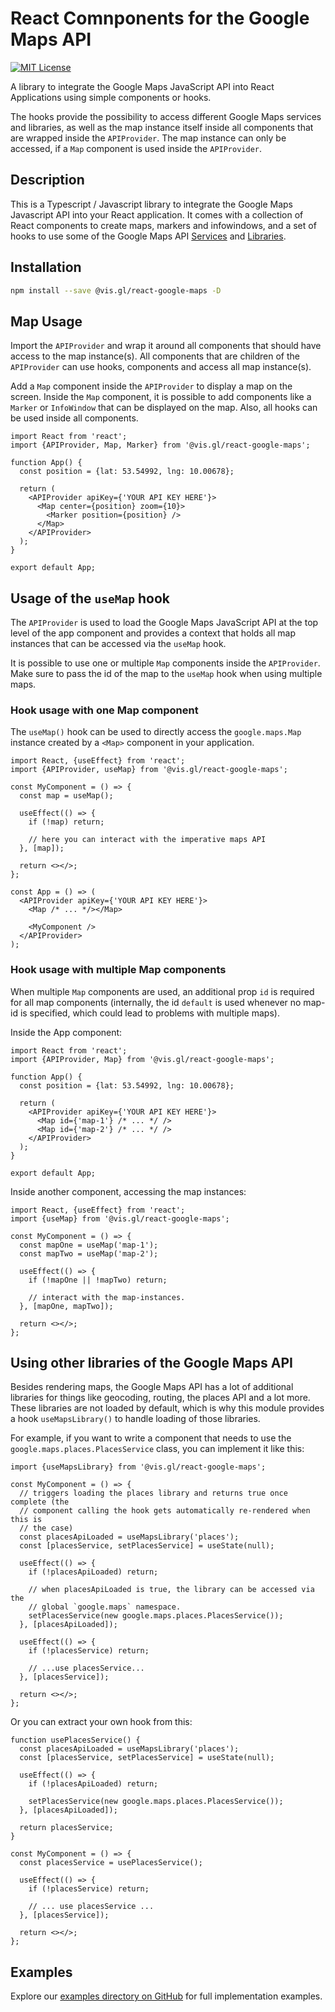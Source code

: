 # React Comnponents for the Google Maps API

[![MIT License](https://img.shields.io/badge/license-MIT-green.svg)](https://github.com/visgl/react-google-maps/tree/main/LICENSE)

A library to integrate the Google Maps JavaScript API into React Applications
using simple components or hooks.

The hooks provide the possibility to access different Google Maps services and libraries, as well as the map instance
itself inside all components that are wrapped inside the `APIProvider`.
The map instance can only be accessed, if a `Map` component is used inside the `APIProvider`.

## Description

This is a Typescript / Javascript library to integrate the Google Maps Javascript API into your React application.
It comes with a collection of React components to create maps, markers and infowindows, and a set of
hooks to use some of the Google Maps
API [Services](https://developers.google.com/maps/documentation/javascript#services)
and [Libraries](https://developers.google.com/maps/documentation/javascript#libraries).

## Installation

```sh
npm install --save @vis.gl/react-google-maps -D
```

## Map Usage

Import the `APIProvider` and wrap it around all components that should have access to the map instance(s).
All components that are children of the `APIProvider` can use hooks, components and access all map instance(s).

Add a `Map` component inside the `APIProvider` to display a map on the screen. Inside the `Map` component, it is
possible to add components like a `Marker` or `InfoWindow` that can be displayed on the map. Also, all hooks can be used
inside all components.

```tsx
import React from 'react';
import {APIProvider, Map, Marker} from '@vis.gl/react-google-maps';

function App() {
  const position = {lat: 53.54992, lng: 10.00678};

  return (
    <APIProvider apiKey={'YOUR API KEY HERE'}>
      <Map center={position} zoom={10}>
        <Marker position={position} />
      </Map>
    </APIProvider>
  );
}

export default App;
```

## Usage of the `useMap` hook

The `APIProvider` is used to load the Google Maps JavaScript API at the top level of the app component and provides a
context that holds all map instances that can be accessed via the `useMap` hook.

It is possible to use one or multiple `Map` components inside the `APIProvider`.
Make sure to pass the id of the map to the `useMap` hook when using multiple maps.

### Hook usage with one Map component

The `useMap()` hook can be used to directly access the `google.maps.Map` instance created by a `<Map>` component
in your application.

```tsx
import React, {useEffect} from 'react';
import {APIProvider, useMap} from '@vis.gl/react-google-maps';

const MyComponent = () => {
  const map = useMap();

  useEffect(() => {
    if (!map) return;

    // here you can interact with the imperative maps API
  }, [map]);

  return <></>;
};

const App = () => (
  <APIProvider apiKey={'YOUR API KEY HERE'}>
    <Map /* ... */></Map>

    <MyComponent />
  </APIProvider>
);
```

### Hook usage with multiple Map components

When multiple `Map` components are used, an additional prop `id` is required for all map components (internally, the
id `default` is used whenever no map-id is specified, which could lead to problems with multiple maps).

Inside the App component:

```tsx
import React from 'react';
import {APIProvider, Map} from '@vis.gl/react-google-maps';

function App() {
  const position = {lat: 53.54992, lng: 10.00678};

  return (
    <APIProvider apiKey={'YOUR API KEY HERE'}>
      <Map id={'map-1'} /* ... */ />
      <Map id={'map-2'} /* ... */ />
    </APIProvider>
  );
}

export default App;
```

Inside another component, accessing the map instances:

```tsx
import React, {useEffect} from 'react';
import {useMap} from '@vis.gl/react-google-maps';

const MyComponent = () => {
  const mapOne = useMap('map-1');
  const mapTwo = useMap('map-2');

  useEffect(() => {
    if (!mapOne || !mapTwo) return;

    // interact with the map-instances.
  }, [mapOne, mapTwo]);

  return <></>;
};
```

## Using other libraries of the Google Maps API

Besides rendering maps, the Google Maps API has a lot of additional libraries
for things like geocoding, routing, the places API and a lot more. These libraries
are not loaded by default, which is why this module provides a hook
`useMapsLibrary()` to handle loading of those libraries.

For example, if you want to write a component that needs to use the
`google.maps.places.PlacesService` class, you can implement it like this:

```tsx
import {useMapsLibrary} from '@vis.gl/react-google-maps';

const MyComponent = () => {
  // triggers loading the places library and returns true once complete (the
  // component calling the hook gets automatically re-rendered when this is
  // the case)
  const placesApiLoaded = useMapsLibrary('places');
  const [placesService, setPlacesService] = useState(null);

  useEffect(() => {
    if (!placesApiLoaded) return;

    // when placesApiLoaded is true, the library can be accessed via the
    // global `google.maps` namespace.
    setPlacesService(new google.maps.places.PlacesService());
  }, [placesApiLoaded]);

  useEffect(() => {
    if (!placesService) return;

    // ...use placesService...
  }, [placesService]);

  return <></>;
};
```

Or you can extract your own hook from this:

```tsx
function usePlacesService() {
  const placesApiLoaded = useMapsLibrary('places');
  const [placesService, setPlacesService] = useState(null);

  useEffect(() => {
    if (!placesApiLoaded) return;

    setPlacesService(new google.maps.places.PlacesService());
  }, [placesApiLoaded]);

  return placesService;
}

const MyComponent = () => {
  const placesService = usePlacesService();

  useEffect(() => {
    if (!placesService) return;

    // ... use placesService ...
  }, [placesService]);

  return <></>;
};
```

## Examples

Explore our [examples directory on GitHub](./examples) for full implementation examples.
